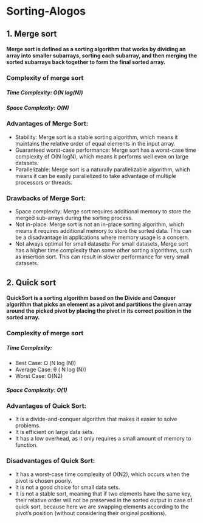 # Sorting-Alogos 

## 1. Merge sort
#### Merge sort is defined as a sorting algorithm that works by dividing an array into smaller subarrays, sorting each subarray, and then merging the sorted subarrays back together to form the final sorted array.

### Complexity of merge sort
##### Time Complexity: O(N log(N))
##### Space Complexity: O(N)

### Advantages of Merge Sort:
- Stability: Merge sort is a stable sorting algorithm, which means it maintains the relative order of equal elements in the input array.
- Guaranteed worst-case performance: Merge sort has a worst-case time complexity of O(N logN), which means it performs well even on large datasets.
- Parallelizable: Merge sort is a naturally parallelizable algorithm, which means it can be easily parallelized to take advantage of multiple processors or threads.

### Drawbacks of Merge Sort:
- Space complexity: Merge sort requires additional memory to store the merged sub-arrays during the sorting process. 
- Not in-place: Merge sort is not an in-place sorting algorithm, which means it requires additional memory to store the sorted data. This can be a disadvantage in applications where memory usage is a concern.
- Not always optimal for small datasets: For small datasets, Merge sort has a higher time complexity than some other sorting algorithms, such as insertion sort. This can result in slower performance for very small datasets.

## 2. Quick sort
#### QuickSort is a sorting algorithm based on the Divide and Conquer algorithm that picks an element as a pivot and partitions the given array around the picked pivot by placing the pivot in its correct position in the sorted array.

### Complexity of merge sort
##### Time Complexity:
- Best Case:  Ω (N log (N))
- Average Case:  θ ( N log (N))
- Worst Case: O(N2)
##### Space Complexity: O(1)

### Advantages of Quick Sort:
- It is a divide-and-conquer algorithm that makes it easier to solve problems.
- It is efficient on large data sets.
- It has a low overhead, as it only requires a small amount of memory to function.

### Disadvantages of Quick Sort:
- It has a worst-case time complexity of O(N2), which occurs when the pivot is chosen poorly.
- It is not a good choice for small data sets.
- It is not a stable sort, meaning that if two elements have the same key, their relative order will not be preserved in the sorted output in case of quick sort, because here we are swapping elements according to the pivot’s position (without considering their original positions).
